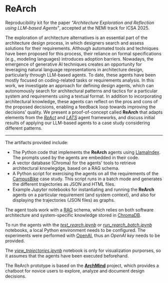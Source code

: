 # ReArch
Reproducibility kit for the paper *"Architecture Exploration and Reflection using LLM-based Agents"*, accepted at the NEMI track for ICSA 2025.

The exploration of architecture alternatives is an essential part of the architecture design process, in which designers search and assess solutions for their requirements. Although automated tools and techniques have been proposed for this process, their reliance on formal specifications (e.g., modeling languages) introduces adoption barriers. Nowadays, the emergence of generative AI techniques creates an opportunity for leveraging natural language representations in architecture design, particularly through LLM-based agents. To date, these agents have been mostly focused on coding-related tasks or requirements analysis. In this work, we investigate an approach for defining design agents, which can autonomously search for architectural patterns and tactics for a particular system and requirements using a textual format. In addition to incorporating architectural knowledge, these agents can reflect on the pros and cons of the proposed decisions, enabling a feedback loop towards improving the decisions’ quality. We present a proof-of-concept called **ReArch** that adapts elements from the *[ReAct](https://arxiv.org/abs/2210.03629)* and *[LATS](https://arxiv.org/abs/2310.04406)* agent frameworks, and discuss initial results of applying our LLM-based agents to a case study considering different patterns.

----
The artifacts provided include:
* The Python code that implements the **ReArch** agents using [LlamaIndex](https://www.llamaindex.ai/). The prompts used by the agents are embedded in their code.
* A vector database (Chroma) for the agents' tools to retrieve architectural knowlegdge, based on a RAG schema.
* A Python script for exercising the agents on all the requirements of the [CampusBike](https://github.com/shamimaaktar1/ChatGPT4SA) case study. This script runs in a batch mode and generates the different trajectories as JSON and HTML files.
* Example *Jupyter* notebooks for instantiating and running the **ReArch** agents on a particular requirement (and system context), and also for displaying the trajectories (JSON files) as graphs.

The agent tools work with a [RAG](https://docs.llamaindex.ai/en/stable/understanding/rag/) schema, which relies on both software architecture and system-specific knowledge stored in [ChromaDB](https://www.trychroma.com/).

To run the agents with the *[test_rearch.ipynb](https://github.com/tommantonela/ReArch/blob/main/test_rearch.ipynb)* or *[run_rearch_batch.ipynb](https://github.com/tommantonela/ReArch/blob/main/run_rearch_batch.py)* notebooks, a local Python environment needs to be configured. The experiments were performed with [OpenAI](https://openai.com/), thus an *OpenAI key* needs to be provided.

The *[view_trajectories.ipynb](https://github.com/tommantonela/ReArch/blob/main/view_trajectories.ipynb)* notebook is only for visualization purporses, so it assumes that the agents have been executed beforehand.

The ReArch prototype is based on the **[ArchMind](https://github.com/tommantonela/archmind)** project, which provides a chatboot for novice users to explore, analyze and document design decisions. 


